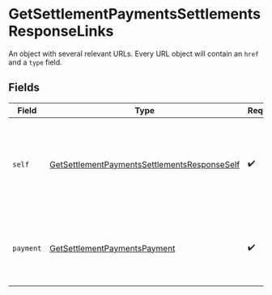 # GetSettlementPaymentsSettlementsResponseLinks

An object with several relevant URLs. Every URL object will contain an `href` and a `type` field.


## Fields

| Field                                                                                                                   | Type                                                                                                                    | Required                                                                                                                | Description                                                                                                             |
| ----------------------------------------------------------------------------------------------------------------------- | ----------------------------------------------------------------------------------------------------------------------- | ----------------------------------------------------------------------------------------------------------------------- | ----------------------------------------------------------------------------------------------------------------------- |
| `self`                                                                                                                  | [GetSettlementPaymentsSettlementsResponseSelf](../../models/operations/GetSettlementPaymentsSettlementsResponseSelf.md) | :heavy_check_mark:                                                                                                      | In v2 endpoints, URLs are commonly represented as objects with an `href` and `type` field.                              |
| `payment`                                                                                                               | [GetSettlementPaymentsPayment](../../models/operations/GetSettlementPaymentsPayment.md)                                 | :heavy_check_mark:                                                                                                      | The API resource URL of the [payment](get-payment) that belong to this route.                                           |